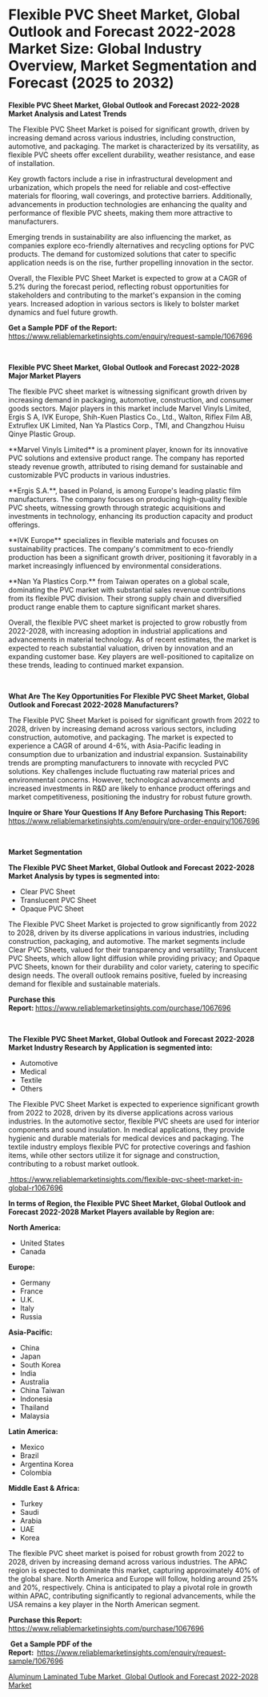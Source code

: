 <p><h1>Flexible PVC Sheet Market, Global Outlook and Forecast 2022-2028 Market Size: Global Industry Overview, Market Segmentation and Forecast (2025 to 2032)</h1></p><p><strong>Flexible PVC Sheet Market, Global Outlook and Forecast 2022-2028 Market Analysis and Latest Trends</strong></p>
<p><p>The Flexible PVC Sheet Market is poised for significant growth, driven by increasing demand across various industries, including construction, automotive, and packaging. The market is characterized by its versatility, as flexible PVC sheets offer excellent durability, weather resistance, and ease of installation. </p><p>Key growth factors include a rise in infrastructural development and urbanization, which propels the need for reliable and cost-effective materials for flooring, wall coverings, and protective barriers. Additionally, advancements in production technologies are enhancing the quality and performance of flexible PVC sheets, making them more attractive to manufacturers.</p><p>Emerging trends in sustainability are also influencing the market, as companies explore eco-friendly alternatives and recycling options for PVC products. The demand for customized solutions that cater to specific application needs is on the rise, further propelling innovation in the sector.</p><p>Overall, the Flexible PVC Sheet Market is expected to grow at a CAGR of 5.2% during the forecast period, reflecting robust opportunities for stakeholders and contributing to the market's expansion in the coming years. Increased adoption in various sectors is likely to bolster market dynamics and fuel future growth.</p></p>
<p><strong>Get a Sample PDF of the Report:&nbsp;</strong> <a href="https://www.reliablemarketinsights.com/enquiry/request-sample/1067696?utm_campaign=2632&utm_medium=2&utm_source=Github&utm_content=ia&utm_term=21032025&utm_id=flexible-pvc-sheet-market-global-outlook-and-forecast-2022-2028">https://www.reliablemarketinsights.com/enquiry/request-sample/1067696</a></p>
<p>&nbsp;</p>
<p><strong>Flexible PVC Sheet Market, Global Outlook and Forecast 2022-2028 Major Market Players</strong></p>
<p><p>The flexible PVC sheet market is witnessing significant growth driven by increasing demand in packaging, automotive, construction, and consumer goods sectors. Major players in this market include Marvel Vinyls Limited, Ergis S A, IVK Europe, Shih-Kuen Plastics Co., Ltd., Walton, Riflex Film AB, Extruflex UK Limited, Nan Ya Plastics Corp., TMI, and Changzhou Huisu Qinye Plastic Group.</p><p>**Marvel Vinyls Limited** is a prominent player, known for its innovative PVC solutions and extensive product range. The company has reported steady revenue growth, attributed to rising demand for sustainable and customizable PVC products in various industries.</p><p>**Ergis S.A.**, based in Poland, is among Europe's leading plastic film manufacturers. The company focuses on producing high-quality flexible PVC sheets, witnessing growth through strategic acquisitions and investments in technology, enhancing its production capacity and product offerings.</p><p>**IVK Europe** specializes in flexible materials and focuses on sustainability practices. The company's commitment to eco-friendly production has been a significant growth driver, positioning it favorably in a market increasingly influenced by environmental considerations.</p><p>**Nan Ya Plastics Corp.** from Taiwan operates on a global scale, dominating the PVC market with substantial sales revenue contributions from its flexible PVC division. Their strong supply chain and diversified product range enable them to capture significant market shares.</p><p>Overall, the flexible PVC sheet market is projected to grow robustly from 2022-2028, with increasing adoption in industrial applications and advancements in material technology. As of recent estimates, the market is expected to reach substantial valuation, driven by innovation and an expanding customer base. Key players are well-positioned to capitalize on these trends, leading to continued market expansion.</p></p>
<p>&nbsp;</p>
<p><strong>What Are The Key Opportunities For Flexible PVC Sheet Market, Global Outlook and Forecast 2022-2028 Manufacturers?</strong></p>
<p><p>The Flexible PVC Sheet Market is poised for significant growth from 2022 to 2028, driven by increasing demand across various sectors, including construction, automotive, and packaging. The market is expected to experience a CAGR of around 4-6%, with Asia-Pacific leading in consumption due to urbanization and industrial expansion. Sustainability trends are prompting manufacturers to innovate with recycled PVC solutions. Key challenges include fluctuating raw material prices and environmental concerns. However, technological advancements and increased investments in R&D are likely to enhance product offerings and market competitiveness, positioning the industry for robust future growth.</p></p>
<p><strong>Inquire or Share Your Questions If Any Before Purchasing This Report:</strong> <a href="https://www.reliablemarketinsights.com/enquiry/pre-order-enquiry/1067696?utm_campaign=2632&utm_medium=2&utm_source=Github&utm_content=ia&utm_term=21032025&utm_id=flexible-pvc-sheet-market-global-outlook-and-forecast-2022-2028">https://www.reliablemarketinsights.com/enquiry/pre-order-enquiry/1067696</a></p>
<p>&nbsp;</p>
<p><strong>Market Segmentation</strong></p>
<p><strong>The Flexible PVC Sheet Market, Global Outlook and Forecast 2022-2028 Market Analysis by types is segmented into:</strong></p>
<p><ul><li>Clear PVC Sheet</li><li>Translucent PVC Sheet</li><li>Opaque PVC Sheet</li></ul></p>
<p><p>The Flexible PVC Sheet Market is projected to grow significantly from 2022 to 2028, driven by its diverse applications in various industries, including construction, packaging, and automotive. The market segments include Clear PVC Sheets, valued for their transparency and versatility; Translucent PVC Sheets, which allow light diffusion while providing privacy; and Opaque PVC Sheets, known for their durability and color variety, catering to specific design needs. The overall outlook remains positive, fueled by increasing demand for flexible and sustainable materials.</p></p>
<p><strong>Purchase this Report:&nbsp;</strong><a href="https://www.reliablemarketinsights.com/purchase/1067696?utm_campaign=2632&utm_medium=2&utm_source=Github&utm_content=ia&utm_term=21032025&utm_id=flexible-pvc-sheet-market-global-outlook-and-forecast-2022-2028">https://www.reliablemarketinsights.com/purchase/1067696</a></p>
<p>&nbsp;</p>
<p><strong>The Flexible PVC Sheet Market, Global Outlook and Forecast 2022-2028 Market Industry Research by Application is segmented into:</strong></p>
<p><ul><li>Automotive</li><li>Medical</li><li>Textile</li><li>Others</li></ul></p>
<p><p>The Flexible PVC Sheet Market is expected to experience significant growth from 2022 to 2028, driven by its diverse applications across various industries. In the automotive sector, flexible PVC sheets are used for interior components and sound insulation. In medical applications, they provide hygienic and durable materials for medical devices and packaging. The textile industry employs flexible PVC for protective coverings and fashion items, while other sectors utilize it for signage and construction, contributing to a robust market outlook.</p></p>
<p><a href="https://www.reliablemarketinsights.com/flexible-pvc-sheet-market-in-global-r1067696?utm_campaign=2632&utm_medium=2&utm_source=Github&utm_content=ia&utm_term=21032025&utm_id=flexible-pvc-sheet-market-global-outlook-and-forecast-2022-2028">&nbsp;https://www.reliablemarketinsights.com/flexible-pvc-sheet-market-in-global-r1067696</a></p>
<p><strong>In terms of Region, the Flexible PVC Sheet Market, Global Outlook and Forecast 2022-2028 Market Players available by Region are:</strong></p>
<p>
    <p> <strong> North America: </strong>
        <ul>
            <li>United States</li>
            <li>Canada</li>
        </ul>
        </p> 
    <p> <strong> Europe: </strong>
        <ul>
            <li>Germany</li>
            <li>France</li>
            <li>U.K.</li>
            <li>Italy</li>
            <li>Russia</li>
        </ul>
        </p> 
    <p> <strong> Asia-Pacific: </strong>
        <ul>
            <li>China</li>
            <li>Japan</li>
            <li>South Korea</li>
            <li>India</li>
            <li>Australia</li>
            <li>China Taiwan</li>
            <li>Indonesia</li>
            <li>Thailand</li>
            <li>Malaysia</li>
        </ul>
        </p> 
    <p> <strong> Latin America: </strong>
        <ul>
            <li>Mexico</li>
            <li>Brazil</li>
            <li>Argentina Korea</li>
            <li>Colombia</li>
        </ul>
        </p> 
    <p> <strong> Middle East & Africa: </strong>
        <ul>
            <li>Turkey</li>
            <li>Saudi</li>
            <li>Arabia</li>
            <li>UAE</li>
            <li>Korea</li>
        </ul>
    </p>
    </p>
<p><p>The flexible PVC sheet market is poised for robust growth from 2022 to 2028, driven by increasing demand across various industries. The APAC region is expected to dominate this market, capturing approximately 40% of the global share. North America and Europe will follow, holding around 25% and 20%, respectively. China is anticipated to play a pivotal role in growth within APAC, contributing significantly to regional advancements, while the USA remains a key player in the North American segment.</p></p>
<p><strong>Purchase this Report: </strong><a href="https://www.reliablemarketinsights.com/purchase/1067696?utm_campaign=2632&utm_medium=2&utm_source=Github&utm_content=ia&utm_term=21032025&utm_id=flexible-pvc-sheet-market-global-outlook-and-forecast-2022-2028">https://www.reliablemarketinsights.com/purchase/1067696</a></p>
<p>&nbsp;<strong>Get a Sample PDF of the Report:&nbsp;&nbsp;</strong><a href="https://www.reliablemarketinsights.com/enquiry/request-sample/1067696?utm_campaign=2632&utm_medium=2&utm_source=Github&utm_content=ia&utm_term=21032025&utm_id=flexible-pvc-sheet-market-global-outlook-and-forecast-2022-2028">https://www.reliablemarketinsights.com/enquiry/request-sample/1067696</a></p>
<p><strong></strong></p>
<p><p><a href="https://github.com/sungbruington660/Market-Research-Report-List-1/blob/main/aluminum-laminated-tube-market-global-outlook-and-forecast-2022-2028-market.md?utm_campaign=2632&utm_medium=2&utm_source=Github&utm_content=ia&utm_term=21032025&utm_id=flexible-pvc-sheet-market-global-outlook-and-forecast-2022-2028">Aluminum Laminated Tube Market, Global Outlook and Forecast 2022-2028 Market</a></p></p>